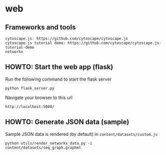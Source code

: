 web
===

Frameworks and tools
--------------------


    cytoscape.js: https://github.com/cytoscape/cytoscape.js
    cytoscape.js tutorial demo: https://github.com/cytoscape/cytoscape.js-tutorial-demo 
    networkx



HOWTO: Start the web app (flask)
--------------------------------


Run the following command to start the flask server


    python flask_server.py
    

Navigate your browser to this url


    http://localhost:5000/



HOWTO: Generate JSON data (sample) 
-----------------------------------

Sample JSON data is rendered (by default) in `content/datasets/custom.js`




    python utils/render_networkx_data.py -i content/datasets/seq_graph.graphml



